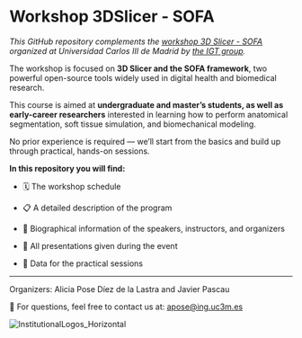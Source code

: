 # Workshop 3DSlicer - SOFA
*This GitHub repository complements the [workshop 3D Slicer - SOFA](https://igt.uc3m.es/2025/05/27/new-workshop-on-3d-slicer-and-sofa/) organized at Universidad Carlos III de Madrid by [the IGT group](https://igt.uc3m.es/).*

The workshop is focused on **3D Slicer and the SOFA framework**, two powerful open-source tools widely used in digital health and biomedical research.

This course is aimed at **undergraduate and master’s students, as well as early-career researchers** interested in learning how to perform anatomical segmentation, soft tissue simulation, and biomechanical modeling.

No prior experience is required — we’ll start from the basics and build up through practical, hands-on sessions.


**In this repository you will find:**

- 🗓️ The workshop schedule

- 📋 A detailed description of the program

- 👥 Biographical information of the speakers, instructors, and organizers

- 📑 All presentations given during the event

- 📁 Data for the practical sessions

___________


Organizers: Alicia Pose Díez de la Lastra and Javier Pascau

📩 For questions, feel free to contact us at: apose@ing.uc3m.es

![InstitutionalLogos_Horizontal](https://github.com/user-attachments/assets/da0d0bf1-c8f3-4c97-b2c7-e2df6b681c4d)
